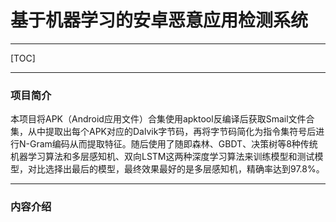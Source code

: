 # 基于机器学习的安卓恶意应用检测系统

------



[TOC]

------

### 项目简介

本项目将APK（Android应用文件）合集使用apktool反编译后获取Smail文件合集，从中提取出每个APK对应的Dalvik字节码，再将字节码简化为指令集符号后进行N-Gram编码从而提取特征。随后使用了随即森林、GBDT、决策树等8种传统机器学习算法和多层感知机、双向LSTM这两种深度学习算法来训练模型和测试模型，对比选择出最后的模型，最终效果最好的是多层感知机，精确率达到97.8%。

------

### 内容介绍



